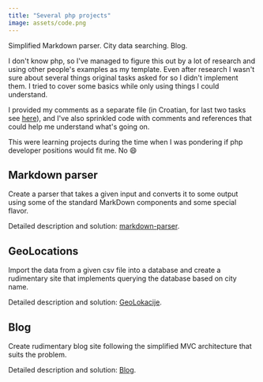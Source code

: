 ```yaml
---
title: "Several php projects"
image: assets/code.png
---
```


Simplified Markdown parser. City data searching. Blog.

I don't know php, so I've managed to figure this out by a lot of research and using other people's examples as my template. Even after research I wasn't sure about several things original tasks asked for so I didn't implement them. I tried to cover some basics while only using things I could understand.

I provided my comments as a separate file (in Croatian, for last two tasks see [here](/projects/php/php-comments.pdf)), and I've also sprinkled code with comments and references that could help me understand what's going on.

This were learning projects during the time when I was pondering if php developer positions would fit me. No :smile:

## Markdown parser
Create a parser that takes a given input and converts it to some output using some of the standard MarkDown components and some special flavor.

Detailed description and solution: [markdown-parser](https://github.com/inesucrvenom/inesucrvenom.github.io/tree/master/projects/php/markdown-parser).


## GeoLocations
Import the data from a given csv file into a database and create a rudimentary site that implements querying the database based on city name.

Detailed description and solution: [GeoLokacije](https://github.com/inesucrvenom/inesucrvenom.github.io/tree/master/projects/php/GeoLokacije).


## Blog
Create rudimentary blog site following the simplified MVC architecture that suits the problem.

Detailed description and solution: [Blog](https://github.com/inesucrvenom/inesucrvenom.github.io/tree/master/projects/php/Blog).
